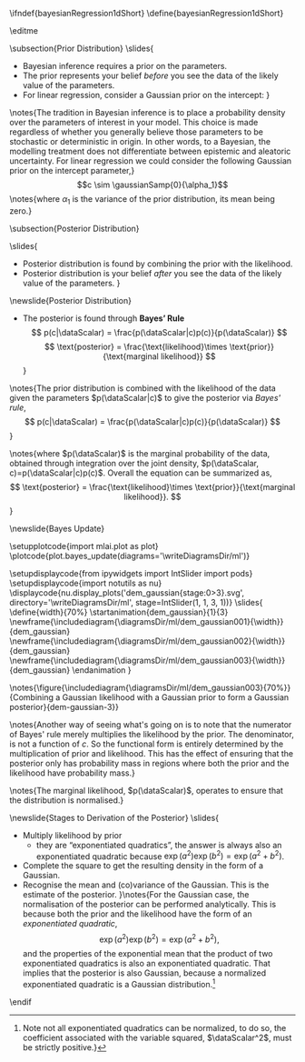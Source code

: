 \ifndef{bayesianRegression1dShort}
\define{bayesianRegression1dShort}

\editme

\subsection{Prior Distribution}
\slides{
* Bayesian inference requires a prior on the parameters.
* The prior represents your belief *before* you see the data of the likely value of the parameters.
* For linear regression, consider a Gaussian prior on the intercept:
}

\notes{The tradition in Bayesian inference is to place a probability density over the parameters of interest in your model. This choice is made regardless of whether you generally believe those parameters to be stochastic or deterministic in origin. In other words, to a Bayesian, the modelling treatment does not differentiate between epistemic and aleatoric uncertainty. For linear regression we could consider the following Gaussian prior on the intercept parameter,}
  $$c \sim \gaussianSamp{0}{\alpha_1}$$
\notes{where $\alpha_1$ is the variance of the prior distribution, its mean being zero.}

\subsection{Posterior Distribution}

\slides{
* Posterior distribution is found by combining the prior with the likelihood.
* Posterior distribution is your belief *after* you see the data of the likely value of the parameters.
}

\newslide{Posterior Distribution}
* The posterior is found through **Bayes’ Rule**
  $$
  p(c|\dataScalar) = \frac{p(\dataScalar|c)p(c)}{p(\dataScalar)}
  $$
  $$
  \text{posterior} = \frac{\text{likelihood}\times \text{prior}}{\text{marginal likelihood}}
  $$}



\notes{The prior distribution is combined with the likelihood of the data given the parameters $p(\dataScalar|c)$ to give the posterior via *Bayes' rule*,
  $$
  p(c|\dataScalar) = \frac{p(\dataScalar|c)p(c)}{p(\dataScalar)}
  $$
  }
  
  \notes{where $p(\dataScalar)$ is the marginal probability of the data, obtained through integration over the joint density, $p(\dataScalar, c)=p(\dataScalar|c)p(c)$. Overall the equation can be summarized as,  
  $$
  \text{posterior} = \frac{\text{likelihood}\times \text{prior}}{\text{marginal likelihood}}.
  $$
  }



\newslide{Bayes Update}

\setupplotcode{import mlai.plot as plot}
\plotcode{plot.bayes_update(diagrams='\writeDiagramsDir/ml')}

\setupdisplaycode{from ipywidgets import IntSlider
import pods}
\setupdisplaycode{import notutils as nu}
\displaycode{nu.display_plots('dem_gaussian{stage:0>3}.svg', 
                            directory='\writeDiagramsDir/ml', 
							stage=IntSlider(1, 1, 3, 1))}
\slides{
\define{width}{70%}
\startanimation{dem_gaussian}{1}{3}
\newframe{\includediagram{\diagramsDir/ml/dem_gaussian001}{\width}}{dem_gaussian}
\newframe{\includediagram{\diagramsDir/ml/dem_gaussian002}{\width}}{dem_gaussian}
\newframe{\includediagram{\diagramsDir/ml/dem_gaussian003}{\width}}{dem_gaussian}
\endanimation
}

\notes{\figure{\includediagram{\diagramsDir/ml/dem_gaussian003}{70%}}{Combining a Gaussian likelihood with a Gaussian prior to form a Gaussian posterior}{dem-gaussian-3}}

\notes{Another way of seeing what's going on is to note that the numerator of Bayes' rule merely multiplies the likelihood by the prior. The denominator, is not a function of $c$. So the functional form is entirely determined by the multiplication of prior and likelihood. This has the effect of ensuring that the posterior only has probability mass in regions where both the prior and the likelihood have probability mass.}

\notes{The marginal likelihood, $p(\dataScalar)$, operates to ensure that the distribution is normalised.}

\newslide{Stages to Derivation of the Posterior}
\slides{
* Multiply likelihood by prior
  * they are “exponentiated quadratics”, the answer is always also an exponentiated quadratic because $\exp(a^2)\exp(b^2) = \exp(a^2 + b^2)$.
* Complete the square to get the resulting density in the form of a Gaussian.
* Recognise the mean and (co)variance of the Gaussian. This is the estimate of the posterior.
}\notes{For the Gaussian case, the normalisation of the posterior can be performed analytically. This is because both the prior and the likelihood have the form of an *exponentiated quadratic*,
$$
\exp(a^2)\exp(b^2) = \exp(a^2 + b^2),
$$
and the properties of the exponential mean that the product of two exponentiated quadratics is also an exponentiated quadratic. That implies that the posterior is also Gaussian, because a normalized exponentiated quadratic is a Gaussian distribution.[^normalize-gaussian]

[^normalize-gaussian]: Note not all exponentiated quadratics can be normalized, to do so, the coefficient associated with the variable squared, $\dataScalar^2$, must be strictly positive.}

\endif
